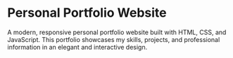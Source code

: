 # Personal Portfolio Website

A modern, responsive personal portfolio website built with HTML, CSS, and JavaScript. This portfolio showcases my skills, projects, and professional information in an elegant and interactive design.
 

